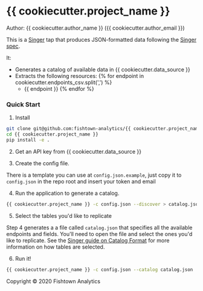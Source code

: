 # {{ cookiecutter.project_name }}

Author: {{ cookiecutter.author_name }} ({{ cookiecutter.author_email }})

This is a [Singer](http://singer.io) tap that produces JSON-formatted data following the [Singer spec](https://github.com/singer-io/getting-started/blob/master/SPEC.md).

It:
- Generates a catalog of available data in {{ cookiecutter.data_source }}
- Extracts the following resources:
{% for endpoint in cookiecutter.endpoints_csv.split(',') %}
  - {{ endpoint }}
{% endfor %}

### Quick Start

1. Install

```bash
git clone git@github.com:fishtown-analytics/{{ cookiecutter.project_name }}.git
cd {{ cookiecutter.project_name }}
pip install -e .
```

2. Get an API key from {{ cookiecutter.data_source }}
<!---
To-do: include a helpful URL
--->


3. Create the config file.

There is a template you can use at `config.json.example`, just copy it to `config.json` in the repo root and insert your token and email

4. Run the application to generate a catalog.

```bash
{{ cookiecutter.project_name }} -c config.json --discover > catalog.json
```

5. Select the tables you'd like to replicate

Step 4 generates a a file called `catalog.json` that specifies all the available endpoints and fields. You'll need to open the file and select the ones you'd like to replicate. See the [Singer guide on Catalog Format](https://github.com/singer-io/getting-started/blob/c3de2a10e10164689ddd6f24fee7289184682c1f/BEST_PRACTICES.md#catalog-format) for more information on how tables are selected.

6. Run it!

```bash
{{ cookiecutter.project_name }} -c config.json --catalog catalog.json
```

Copyright &copy; 2020 Fishtown Analytics
